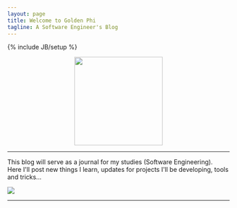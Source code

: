 ```yaml
---
layout: page
title: Welcome to Golden Phi
tagline: A Software Engineer's Blog
---
```

{% include JB/setup %}

<center>
<img src="http://upload.wikimedia.org/wikipedia/commons/thumb/9/96/Greek_letter_uppercase_Phi.svg/2000px-Greek_letter_uppercase_Phi.svg.png" width="200" class="welcome">
</center>

---

This blog will serve as a journal for my studies (Software Engineering).  
Here I'll post new things I learn, updates for projects I'll be developing, tools and tricks...

![](http://s.hswstatic.com/gif/code-breakers-1.jpg)

---

